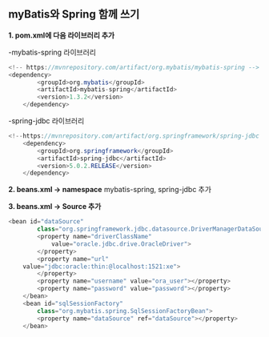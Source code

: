 ## myBatis와 Spring 함께 쓰기

**1. pom.xml에 다음 라이브러리 추가**

-mybatis-spring 라이브러리
```java
<!-- https://mvnrepository.com/artifact/org.mybatis/mybatis-spring -->
<dependency>
        <groupId>org.mybatis</groupId>
        <artifactId>mybatis-spring</artifactId>
        <version>1.3.2</version>
    </dependency>
```
-spring-jdbc 라이브러리
```java
<!--https://mvnrepository.com/artifact/org.springframework/spring-jdbc -->
    <dependency>
        <groupId>org.springframework</groupId>
        <artifactId>spring-jdbc</artifactId>
        <version>5.0.2.RELEASE</version>
    </dependency>
```
**2. beans.xml -> namespace**
mybatis-spring, spring-jdbc 추가

**3. beans.xml -> Source 추가**
```java
<bean id="dataSource"
		class="org.springframework.jdbc.datasource.DriverManagerDataSource">
		<property name="driverClassName"
			value="oracle.jdbc.drive.OracleDriver">
		</property>
		<property name="url"
	value="jdbc:oracle:thin:@localhost:1521:xe">
		</property>
		<property name="username" value="ora_user"></property>
		<property name="password" value="password"></property>
	</bean>
	<bean id="sqlSessionFactory"
		class="org.mybatis.spring.SqlSessionFactoryBean">
		<property name="dataSource" ref="dataSource"></property>
	</bean>
```
<!--stackedit_data:
eyJoaXN0b3J5IjpbLTExMzY0OTE3NTQsLTEwMTg1MDA4NjAsMT
c2MDA3MzI3MiwtODQyNDcwNDYzLC04MjkwODY1MjcsLTg4ODQz
Njc4MV19
-->